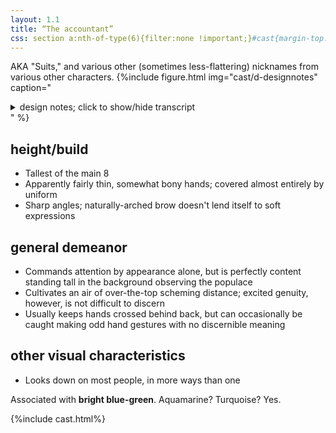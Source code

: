```yaml
---
layout: 1.1
title: “The accountant”
css: section a:nth-of-type(6){filter:none !important;}#cast{margin-top:5rem;}
---
```

AKA "Suits," and various other (sometimes less-flattering) nicknames from various other characters.
{%include figure.html
	img="cast/d-designnotes"
	caption="<details><summary>design notes; click to show/hide transcript</summary><ul><li>sharp, showy</li><li>stands out in any room</li><li>not actually <em>that</em> stiff (with [bright colors] like that…)</li></ul>
		<details class='imgdesc wrap castdesc'><summary>written description</summary>Tall, tan-skinned, wavy long hair (naturally black, dyed white), bright blue-green eyes, thin build. By default, wears a peak-lapeled single-button pantsuit in the same aqua-blue-green hue as the eyes (or is it vice versa?) over a black button-down, blue tie, and white gloves.</details>
		<ul><li>[when facing viewer's left, hair has 3 waves in front and 2 in back;] right-facing hair can be [unintentionally inconsistent…</li><li>natural arch [to eyebrow]</li><li>eye shape is connected</li><li>[nose/profile is] flat-ish</li><li>gloves under dress shirt under suit</li><li>[makes] weird hand gestures</li></ul></details>"
%}

## height/build
- Tallest of the main 8
- Apparently fairly thin, somewhat bony hands; covered almost entirely by uniform
- Sharp angles; naturally-arched brow doesn't lend itself to soft expressions

## general demeanor
- Commands attention by appearance alone, but is perfectly content standing tall in the background observing the populace
- Cultivates an air of over-the-top scheming distance; excited genuity, however, is not difficult to discern
- Usually keeps hands crossed behind back, but can occasionally be caught making odd hand gestures with no discernible meaning

## other visual characteristics
- Looks down on most people, in more ways than one

Associated with <b>bright blue-green</b>. Aquamarine? Turquoise? Yes.

{%include cast.html%}